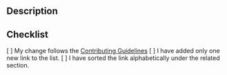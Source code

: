 ## Description

<!--- Please include a summary of the changes and the related issue. -->
<!--- If your changes closes an issue ticket, please refer it as: Fixes #<number> -->

## Checklist

<!--- Please mark all options that apply to your case. -->

[ ] My change follows the [Contributing Guidelines](./CONTRIBUTING.md)
[ ] I have added only one new link to the list.
[ ] I have sorted the link alphabetically under the related section.
